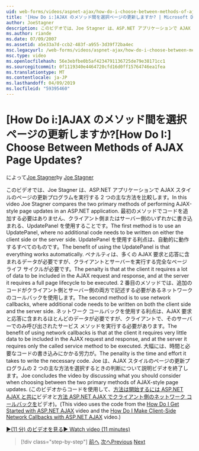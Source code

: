 ```yaml
---
uid: web-forms/videos/aspnet-ajax/how-do-i-choose-between-methods-of-ajax-page-updates
title: '[How Do i:]AJAX のメソッド間を選択ページの更新しますか? | Microsoft Docs'
author: JoeStagner
description: このビデオでは、Joe Stagner は、ASP.NET アプリケーションで AJAX スタイルのページの更新プログラムを実行する 2 つの主な方法を比較します。 最初のメソッドでは、Upd を使用する.
ms.author: riande
ms.date: 07/09/2007
ms.assetid: a5e33a7d-ccb2-483f-a955-3d39f72ba4ec
msc.legacyurl: /web-forms/videos/aspnet-ajax/how-do-i-choose-between-methods-of-ajax-page-updates
msc.type: video
ms.openlocfilehash: 56e3ebfbe0b5af4234791136725de79e38171cc1
ms.sourcegitcommit: 0f1119340e4464720cfd16d0ff15764746ea1fea
ms.translationtype: MT
ms.contentlocale: ja-JP
ms.lasthandoff: 04/09/2019
ms.locfileid: "59395460"
---
```

# <a name="how-do-i-choose-between-methods-of-ajax-page-updates"></a><span data-ttu-id="f3b4b-105">[How Do i:]AJAX のメソッド間を選択ページの更新しますか?</span><span class="sxs-lookup"><span data-stu-id="f3b4b-105">[How Do I:] Choose Between Methods of AJAX Page Updates?</span></span>

<span data-ttu-id="f3b4b-106">によって[Joe Stagner](https://github.com/JoeStagner)</span><span class="sxs-lookup"><span data-stu-id="f3b4b-106">by [Joe Stagner](https://github.com/JoeStagner)</span></span>

<span data-ttu-id="f3b4b-107">このビデオでは、Joe Stagner は、ASP.NET アプリケーションで AJAX スタイルのページの更新プログラムを実行する 2 つの主な方法を比較します。</span><span class="sxs-lookup"><span data-stu-id="f3b4b-107">In this video Joe Stagner compares the two primary methods of performing AJAX-style page updates in an ASP.NET application.</span></span> <span data-ttu-id="f3b4b-108">最初のメソッドでコードを追加する必要はありません、クライアント側またはサーバー側のいずれかに書き込まれる、UpdatePanel を使用することです。</span><span class="sxs-lookup"><span data-stu-id="f3b4b-108">The first method is to use an UpdatePanel, where no additional code needs to be written on either the client side or the server side.</span></span> <span data-ttu-id="f3b4b-109">UpdatePanel を使用する利点は、自動的に動作するすべてのものです。</span><span class="sxs-lookup"><span data-stu-id="f3b4b-109">The benefit of using the UpdatePanel is that everything works automatically.</span></span> <span data-ttu-id="f3b4b-110">ペナルティは、多くの AJAX 要求と応答に含まれるデータが必要ですが、クライアントとサーバーを実行する完全なページ ライフ サイクルが必要です。</span><span class="sxs-lookup"><span data-stu-id="f3b4b-110">The penalty is that at the client it requires a lot of data to be included in the AJAX request and response, and at the server it requires a full page lifecycle to be executed.</span></span> <span data-ttu-id="f3b4b-111">2 番目のメソッドでは、追加のコードがクライアント側とサーバー側の両方で記述する必要があるネットワークのコールバックを使用します。</span><span class="sxs-lookup"><span data-stu-id="f3b4b-111">The second method is to use network callbacks, where additional code needs to be written on both the client side and the server side.</span></span> <span data-ttu-id="f3b4b-112">ネットワーク コールバックを使用する利点は、AJAX 要求と応答に含まれるほとんどのデータが必要ですが、クライアントで、そのサーバーでのみ呼び出されたサービス メソッドを実行する必要があります。</span><span class="sxs-lookup"><span data-stu-id="f3b4b-112">The benefit of using network callbacks is that at the client it requires very little data to be included in the AJAX request and response, and at the server it requires only the called service method to be executed.</span></span> <span data-ttu-id="f3b4b-113">大幅には、時間と必要なコードの書き込みにかかる労力が。</span><span class="sxs-lookup"><span data-stu-id="f3b4b-113">The penality is the time and effort it takes to write the necessary code.</span></span> <span data-ttu-id="f3b4b-114">Joe は、AJAX スタイルのページの更新プログラムの 2 つの主な方法を選択するときの判断について説明ビデオを終了します。</span><span class="sxs-lookup"><span data-stu-id="f3b4b-114">Joe concludes the video by discussing what you should consider when choosing between the two primary methods of AJAX-style page updates.</span></span> <span data-ttu-id="f3b4b-115">(このビデオからコードを使用して、[方法は開始するには ASP.NET AJAX と共に](how-do-i-get-started-with-aspnet-ajax.md)ビデオと[方法 ASP.NET AJAX でクライアント側のネットワーク コールバックを](how-do-i-make-client-side-network-callbacks-with-aspnet-ajax.md)ビデオ)。</span><span class="sxs-lookup"><span data-stu-id="f3b4b-115">(This video uses the code from the [How Do I Get Started with ASP.NET AJAX](how-do-i-get-started-with-aspnet-ajax.md) video and the [How Do I Make Client-Side Network Callbacks with ASP.NET AJAX](how-do-i-make-client-side-network-callbacks-with-aspnet-ajax.md) video.)</span></span>

[<span data-ttu-id="f3b4b-116">&#9654;(11 分) のビデオを見る</span><span class="sxs-lookup"><span data-stu-id="f3b4b-116">&#9654; Watch video (11 minutes)</span></span>](https://channel9.msdn.com/Blogs/ASP-NET-Site-Videos/how-do-i-choose-between-methods-of-ajax-page-updates)

> [!div class="step-by-step"]
> <span data-ttu-id="f3b4b-117">[前へ](how-do-i-update-multiple-regions-of-a-page-with-aspnet-ajax.md)
> [次へ](how-do-i-use-other-javascript-user-interface-libraries-with-aspnet-ajax.md)</span><span class="sxs-lookup"><span data-stu-id="f3b4b-117">[Previous](how-do-i-update-multiple-regions-of-a-page-with-aspnet-ajax.md)
[Next](how-do-i-use-other-javascript-user-interface-libraries-with-aspnet-ajax.md)</span></span>
